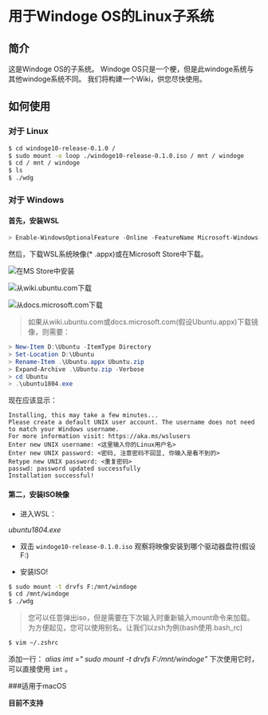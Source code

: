 # 用于Windoge OS的Linux子系统

## 简介

这是Windoge OS的子系统。
Windoge OS只是一个梗，但是此windoge系统与其他windoge系统不同。
我们将构建一个Wiki，供您尽快使用。

## 如何使用

### 对于 Linux

``` bash
$ cd windoge10-release-0.1.0 /
$ sudo mount -o loop ./windoge10-release-0.1.0.iso / mnt / windoge
$ cd / mnt / windoge
$ ls
$ ./wdg
```

### 对于 Windows

#### 首先，安装WSL

``` powershell
> Enable-WindowsOptionalFeature -Online -FeatureName Microsoft-Windows-Subsystem-Linux
```

然后，下载WSL系统映像(* .appx)或在Microsoft Store中下载。

![在MS Store中安装](https://s1.ax1x.com/2020/08/07/aR6iM8.png)

![从wiki.ubuntu.com下载](https://s1.ax1x.com/2020/08/07/aR6wQK.png)

![从docs.microsoft.com下载](https://s1.ax1x.com/2020/08/09/aoZs6x.png)

> 如果从wiki.ubuntu.com或docs.microsoft.com(假设Ubuntu.appx)下载镜像，则需要：

``` powershell
> New-Item D:\Ubuntu -ItemType Directory
> Set-Location D:\Ubuntu
> Rename-Item .\Ubuntu.appx Ubuntu.zip
> Expand-Archive .\Ubuntu.zip -Verbose
> cd Ubuntu
> .\ubuntu1804.exe
```

现在应该显示：

``` 
Installing, this may take a few minutes...
Please create a default UNIX user account. The username does not need to match your Windows username.
For more information visit: https://aka.ms/wslusers
Enter new UNIX username: <这里输入你的Linux用户名>
Enter new UNIX password: <密码, 注意密码不回显, 你输入是看不到的>
Retype new UNIX password: <重复密码>
passwd: password updated successfully
Installation successful!
```

#### 第二，安装ISO映像

* 进入WSL：

_ubuntu1804.exe_

* 双击 `windoge10-release-0.1.0.iso`
观察将映像安装到哪个驱动器盘符(假设F:)

* 安装ISO!

``` bash
$ sudo mount -t drvfs F:/mnt/windoge
$ cd /mnt/windoge
$ ./wdg
```

> 您可以任意弹出iso，但是需要在下次输入时重新输入mount命令来加载。
> 为方便起见，您可以使用别名。让我们以zsh为例(bash使用.bash_rc)

``` bash
$ vim ~/.zshrc
```

添加一行：
_alias imt =" sudo mount -t drvfs F:/mnt/windoge"_
下次使用它时，可以直接使用 `imt` 。

###适用于macOS

**目前不支持**
